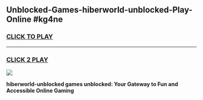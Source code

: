 
## Unblocked-Games-hiberworld-unblocked-Play-Online #kg4ne
<h3>
<a href="https://news.freeplayer.one?title=hiberworld-unblocked&ref=3">CLICK TO PLAY</a></h3>
<hr>

<h3>
<a href="https://news.freeplayer.one?title=hiberworld-unblocked&ref=3">CLICK 2 PLAY</a>
  
</h3>

<a href="https://news.freeplayer.one?title=hiberworld-unblocked&ref=3"><img src="https://clearcache.store/games.png"></a>


**hiberworld-unblocked games unblocked: Your Gateway to Fun and Accessible Online Gaming**
